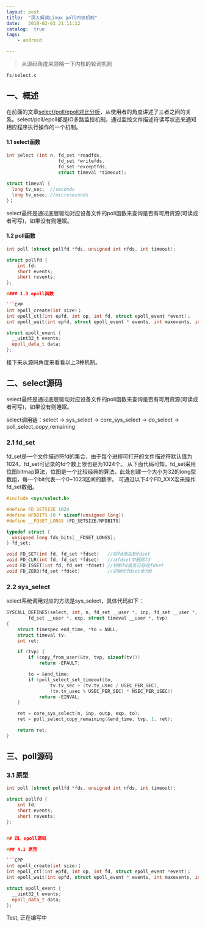 ```yaml
---
layout: post
title:  "深入解读Linux poll内核机制"
date:   2018-02-03 21:11:12
catalog:  true
tags:
    - android

---
```


> 从源码角度来领略一下内核的轮询机制

```C
fs/select.c
```

## 一、概述

在前面的文章[select/poll/epoll对比分析](http://gityuan.com/2015/12/06/linux_epoll/)，从使用者的角度讲述了三者之间的关系。select/poll/epoll都是IO多路监控机制，通过监控文件描述符读写状态来通知相应程序执行操作的一个机制。

#### 1.1 select函数

```CPP
int select (int n, fd_set *readfds, 
                   fd_set *writefds, 
                   fd_set *exceptfds, 
                   struct timeval *timeout);
                   
struct timeval {
  long tv_sec;  //seconds
  long tv_usec; //microseconds
}；
```

select最终是通过底层驱动对应设备文件的poll函数来查询是否有可用资源(可读或者可写)，如果没有则睡眠。

#### 1.2 poll函数

```CPP
int poll (struct pollfd *fds, unsigned int nfds, int timeout);

struct pollfd {
    int fd; 
    short events; 
    short revents;
};

#### 1.3 epoll函数

```CPP
int epoll_create(int size)；
int epoll_ctl(int epfd, int op, int fd, struct epoll_event *event)；
int epoll_wait(int epfd, struct epoll_event * events, int maxevents, int timeout);

struct epoll_event {
  __uint32_t events; 
  epoll_data_t data; 
};
```

接下来从源码角度来看看以上3种机制。

## 二、select源码

select最终是通过底层驱动对应设备文件的poll函数来查询是否有可用资源(可读或者可写)，如果没有则睡眠。

select调用链：select -> sys_select -> core_sys_select -> do_select -> poll_select_copy_remaining

### 2.1 fd_set

fd_set是一个文件描述符fd的集合，由于每个进程可打开的文件描述符默认值为1024，fd_set可记录的fd个数上限也是为1024个。
从下面代码可知，fd_set采用位图bitmap算法，位图是一个比较经典的算法，此处创建一个大小为32的long型数组，每一个bit代表一个0~1023区间的数字。
可通过以下4个FD_XXX宏来操作fd_set数组。

```CPP
#include <sys/select.h>

#define FD_SETSIZE 1024
#define NFDBITS (8 * sizeof(unsigned long))
#define __FDSET_LONGS (FD_SETSIZE/NFDBITS)

typedef struct {
  unsigned long fds_bits[__FDSET_LONGS];
} fd_set;

void FD_SET(int fd, fd_set *fdset)   //将fd添加到fdset
void FD_CLR(int fd, fd_set *fdset)   //从fdset中删除fd
void FD_ISSET(int fd, fd_set *fdset) //判断fd是否已存在fdset
void FD_ZERO(fd_set *fdset)          //初始化fdset全为0
```

### 2.2 sys_select
select系统调用对应的方法是sys_select，具体代码如下：

```C
SYSCALL_DEFINE5(select, int, n, fd_set __user *, inp, fd_set __user *, outp,
		fd_set __user *, exp, struct timeval __user *, tvp)
{
	struct timespec end_time, *to = NULL;
	struct timeval tv;
	int ret;

	if (tvp) {
		if (copy_from_user(&tv, tvp, sizeof(tv)))
			return -EFAULT;

		to = &end_time;
		if (poll_select_set_timeout(to,
				tv.tv_sec + (tv.tv_usec / USEC_PER_SEC),
				(tv.tv_usec % USEC_PER_SEC) * NSEC_PER_USEC))
			return -EINVAL;
	}

	ret = core_sys_select(n, inp, outp, exp, to);
	ret = poll_select_copy_remaining(&end_time, tvp, 1, ret);

	return ret;
}
```

## 三、poll源码

### 3.1 原型

```CPP
int poll (struct pollfd *fds, unsigned int nfds, int timeout);

struct pollfd {
    int fd; 
    short events; 
    short revents;
};


## 四、epoll源码

### 4.1 原型

```CPP
int epoll_create(int size)；
int epoll_ctl(int epfd, int op, int fd, struct epoll_event *event)；
int epoll_wait(int epfd, struct epoll_event * events, int maxevents, int timeout);

struct epoll_event {
  __uint32_t events; 
  epoll_data_t data; 
};
```

Test, 正在编写中
